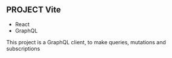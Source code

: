 ## PROJECT Vite

- React
- GraphQL

This project is a GraphQL client, to make queries, mutations and subscriptions